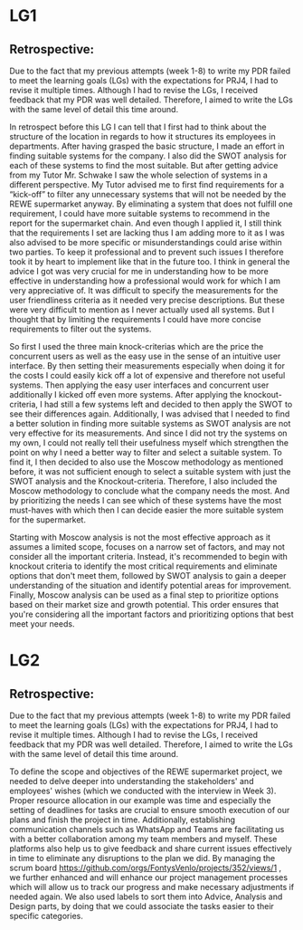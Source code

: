 # LG1
 
## Retrospective: 
Due to the fact that my previous attempts (week 1-8) to write my PDR failed to meet the learning goals (LGs) with the expectations for PRJ4, I had to revise it multiple times. 
Although I had to revise the LGs, I received feedback that my PDR was well detailed. Therefore, I aimed to write the LGs with the same level of detail this time around.

In retrospect before this LG I can tell that I first had to think about the structure of the location in regards to how it structures its employees in departments. 
After having grasped the basic structure, I made an effort in finding suitable systems for the company. I also did the SWOT analysis for each of these systems to find the most suitable. 
But after getting advice from my Tutor Mr. Schwake I saw the whole selection of systems in a different perspective. 
My Tutor advised me to first find requirements for a “kick-off” to filter any unnecessary systems that will not be needed by the REWE supermarket anyway. 
By eliminating a system that does not fulfill one requirement, I could have more suitable systems to recommend in the report for the supermarket chain. 
And even though I applied it, I still think that the requirements I set are lacking thus I am adding more to it as I was also advised to be more specific or misunderstandings could arise within two parties. 
To keep it professional and to prevent such issues I therefore took it by heart to implement like that in the future too. 
I think in general the advice I got was very crucial for me in understanding how to be more effective in understanding how a professional would work for which I am very appreciative of.
It was difficult to specify the measurements for the user friendliness criteria as it needed very precise descriptions. But these were very difficult to mention as I never actually used all systems. 
But I thought that by limiting the requirements I could have more concise requirements to filter out the systems.

So first I used the three main knock-criterias which are the price the concurrent users as well as the easy use in the sense of an intuitive user interface. 
By then setting their measurements especially when doing it for the costs I could easily kick off a lot of expensive and therefore not useful systems. 
Then applying the easy user interfaces and concurrent user additionally I kicked off even more systems.
After applying the knockout-criteria, I had still a few systems left and decided to then apply the SWOT to see their differences again.
Additionally, I was advised that I needed to find a better solution in finding more suitable systems as SWOT analysis are not very effective for its measurements. 
And since I did not try the systems on my own, I could not really tell their usefulness myself which strengthen the point on why I need a better way to filter and select a suitable system. 
To find it, I then decided to also use the Moscow methodology as mentioned before, it was not sufficient enough to select a suitable system with just the SWOT analysis and the Knockout-criteria. 
Therefore, I also included the Moscow methodology to conclude what the company needs the most. 
And by prioritizing the needs I can see which of these systems have the most must-haves with which then I can decide easier the more suitable system for the supermarket.

Starting with Moscow analysis is not the most effective approach as it assumes a limited scope, focuses on a narrow set of factors, and may not consider all the important criteria. 
Instead, it's recommended to begin with knockout criteria to identify the most critical requirements and eliminate options that don't meet them, 
followed by SWOT analysis to gain a deeper understanding of the situation and identify potential areas for improvement. Finally, Moscow analysis can be used as a final step to prioritize options based on their market size and growth potential. 
This order ensures that you're considering all the important factors and prioritizing options that best meet your needs.





# LG2

## Retrospective: 
Due to the fact that my previous attempts (week 1-8) to write my PDR failed to meet the learning goals (LGs) with the expectations for PRJ4, I had to revise it multiple times. 
Although I had to revise the LGs, I received feedback that my PDR was well detailed. Therefore, I aimed to write the LGs with the same level of detail this time around.

To define the scope and objectives of the REWE supermarket project, we needed to delve deeper into understanding the stakeholders' and employees' wishes (which we conducted with the interview in Week 3). 
Proper resource allocation in our example was time and especially the setting of deadlines for tasks are crucial to ensure smooth execution of our plans and finish the project in time. 
Additionally, establishing communication channels such as WhatsApp and Teams are facilitating us with a better collaboration among my team members and myself. 
These platforms also help us to give feedback and share current issues effectively in time to eliminate any disruptions to the plan we did. 
By managing the scrum board https://github.com/orgs/FontysVenlo/projects/352/views/1 </a>, we further enhanced and will enhance our project management processes which will allow us to track our progress and make necessary adjustments if needed again.
We also used labels to sort them into Advice, Analysis and Design parts, by doing that we could associate the tasks easier to their specific categories. 
